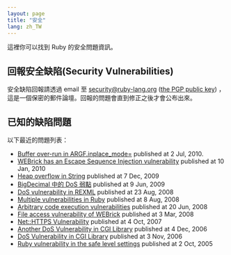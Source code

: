 ```yaml
---
layout: page
title: "安全"
lang: zh_TW
---
```


這裡你可以找到 Ruby 的安全問題資訊。

## 回報安全缺陷(Security Vulnerabilities)

安全缺陷回報請透過 email 至 security@ruby-lang.org ([the PGP public
key](/security.asc)) ，這是一個保密的郵件論壇。回報的問題會直到修正之後才會公布出來。

## 已知的缺陷問題

以下最近的問題列表：

* [Buffer over-run in ARGF.inplace\_mode=][1] published at 2 Jul, 2010.
* [WEBrick has an Escape Sequence Injection vulnerability][2] published
  at 10 Jan, 2010
* [Heap overflow in String][3] published at 7 Dec, 2009
* [BigDecimal 中的 DoS 弱點](/zh_TW/news/2009/07/21/bigdecimal-dos-/)
  published at 9 Jun, 2009
* [DoS vulnerability in
  REXML](/en/news/2008/08/23/dos-vulnerability-in-rexml/) published at
  23 Aug, 2008
* [Multiple vulnerabilities in
  Ruby](/en/news/2008/08/08/multiple-vulnerabilities-in-ruby/) published
  at 8 Aug, 2008
* [Arbitrary code execution
  vulnerabilities](/en/news/2008/06/20/arbitrary-code-execution-vulnerabilities/)
  published at 20 Jun, 2008
* [File access vulnerability of
  WEBrick](/en/news/2008/03/03/webrick-file-access-vulnerability/)
  published at 3 Mar, 2008
* [Net::HTTPS
  Vulnerability](/en/news/2007/10/04/net-https-vulnerability/) published
  at 4 Oct, 2007
* [Another DoS Vulnerability in CGI
  Library](/en/news/2006/12/04/another-dos-vulnerability-in-cgi-library/)
  published at 4 Dec, 2006
* [DoS Vulnerability in CGI Library](/en/news/2006/11/03/CVE-2006-5467/)
  published at 3 Nov, 2006
* [Ruby vulnerability in the safe level
  settings](/en/news/2005/10/03/ruby-vulnerability-in-the-safe-level-settings/)
  published at 2 Oct, 2005



[1]: /en/news/2010/07/02/ruby-1-9-1-p429-is-released/
[2]: /en/news/2010/01/10/webrick-escape-sequence-injection/
[3]: /en/news/2009/12/07/heap-overflow-in-string/
